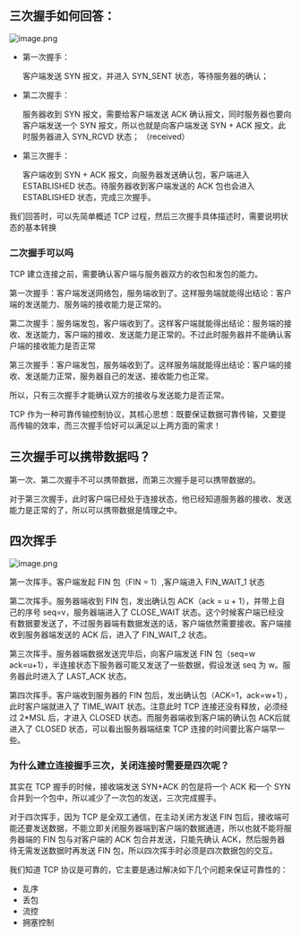 ## 三次握手如何回答：
![image.png](https://upload-images.jianshu.io/upload_images/5016475-afc2b767aa14ff6f.png?imageMogr2/auto-orient/strip%7CimageView2/2/w/1240)
- 第一次握手： 

    客户端发送 SYN 报文，并进入 SYN_SENT 状态，等待服务器的确认；
- 第二次握手： 

    服务器收到 SYN 报文，需要给客户端发送 ACK 确认报文，同时服务器也要向客户端发送一个 SYN 报文，所以也就是向客户端发送 SYN + ACK 报文，此时服务器进入 SYN_RCVD 状态； （received）

- 第三次握手：

    客户端收到 SYN + ACK 报文，向服务器发送确认包，客户端进入 ESTABLISHED 状态。待服务器收到客户端发送的 ACK 包也会进入 ESTABLISHED 状态，完成三次握手。



我们回答时，可以先简单概述 TCP 过程，然后三次握手具体描述时，需要说明状态的基本转换


### 二次握手可以吗

TCP 建立连接之前，需要确认客户端与服务器双方的收包和发包的能力。

第一次握手：客户端发送网络包，服务端收到了。这样服务端就能得出结论：客户端的发送能力、服务端的接收能力是正常的。

第二次握手：服务端发包，客户端收到了。这样客户端就能得出结论：服务端的接收、发送能力，客户端的接收、发送能力是正常的。不过此时服务器并不能确认客户端的接收能力是否正常


第三次握手：客户端发包，服务端收到了。这样服务端就能得出结论：客户端的接收、发送能力正常，服务器自己的发送、接收能力也正常。


所以，只有三次握手才能确认双方的接收与发送能力是否正常。

TCP 作为一种可靠传输控制协议，其核心思想：既要保证数据可靠传输，又要提高传输的效率，而三次握手恰好可以满足以上两方面的需求！

## 三次握手可以携带数据吗？

第一次、第二次握手不可以携带数据，而第三次握手是可以携带数据的。

对于第三次握手，此时客户端已经处于连接状态，他已经知道服务器的接收、发送能力是正常的了，所以可以携带数据是情理之中。


## 四次挥手

![image.png](https://upload-images.jianshu.io/upload_images/5016475-543cac581fa541d9.png?imageMogr2/auto-orient/strip%7CimageView2/2/w/1240)

第一次挥手。客户端发起 FIN 包（FIN = 1）,客户端进入 FIN_WAIT_1 状态

第二次挥手。服务器端收到 FIN 包，发出确认包 ACK（ack = u + 1），并带上自己的序号 seq=v，服务器端进入了 CLOSE_WAIT 状态。这个时候客户端已经没有数据要发送了，不过服务器端有数据发送的话，客户端依然需要接收。客户端接收到服务器端发送的 ACK 后，进入了 FIN_WAIT_2 状态。

第三次挥手。服务器端数据发送完毕后，向客户端发送 FIN 包（seq=w ack=u+1），半连接状态下服务器可能又发送了一些数据，假设发送 seq 为 w。服务器此时进入了 LAST_ACK 状态。


第四次挥手。客户端收到服务器的 FIN 包后，发出确认包（ACK=1，ack=w+1），此时客户端就进入了 TIME_WAIT 状态。注意此时 TCP 连接还没有释放，必须经过 2*MSL 后，才进入 CLOSED 状态。而服务器端收到客户端的确认包 ACK后就进入了 CLOSED 状态，可以看出服务器端结束 TCP 连接的时间要比客户端早一些。



### 为什么建立连接握手三次，关闭连接时需要是四次呢？


其实在 TCP 握手的时候，接收端发送 SYN+ACK 的包是将一个 ACK 和一个 SYN 合并到一个包中，所以减少了一次包的发送，三次完成握手。

对于四次挥手，因为 TCP 是全双工通信，在主动关闭方发送 FIN 包后，接收端可能还要发送数据，不能立即关闭服务器端到客户端的数据通道，所以也就不能将服务器端的 FIN 包与对客户端的 ACK 包合并发送，只能先确认 ACK，然后服务器待无需发送数据时再发送 FIN 包，所以四次挥手时必须是四次数据包的交互。


我们知道 TCP 协议是可靠的，它主要是通过解决如下几个问题来保证可靠性的：

- 乱序
- 丢包
- 流控
- 拥塞控制
